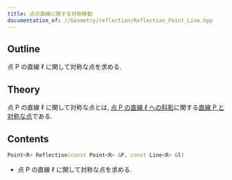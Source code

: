 ```yaml
---
title: 点の直線に関する対称移動
documentation_of: //Geometry/reflection/Reflection_Point_Line.hpp
---
```


## Outline

点 $\textrm{P}$ の直線 $\ell$ に関して対称な点を求める.

## Theory

点 $\textrm{P}$ の直線 $\ell$ に関して対称な点とは, [点 $\mathrm{P}$ の直線 $\ell$ への斜影](../projection/Projection_Point_Line.hpp)に関する[直線 $\textrm{P}$ と対称な点](../reflection/Reflection_Point_Line.hpp)である.

## Contents

```cpp
Point<R> Reflection(const Point<R> &P, const Line<R> &l)
```

* 点 $\textrm{P}$ の直線 $\ell$ に関して対称な点を求める.
